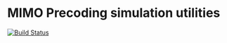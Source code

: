 MIMO Precoding simulation utilities
===================================

[![Build Status](https://travis-ci.org/Sanidhya27/DDP.svg?branch=master)](https://travis-ci.org/Sanidhya27/DDP)
